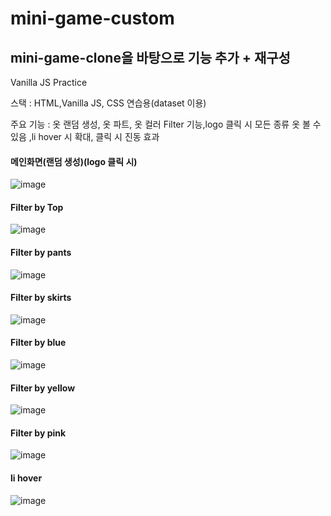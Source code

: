 # mini-game-custom
## mini-game-clone을 바탕으로 기능 추가 + 재구성

Vanilla JS Practice

스택 : HTML,Vanilla JS, CSS 연습용(dataset 이용)

주요 기능 : 옷 랜덤 생성, 옷 파트, 옷 컬러 Filter 기능,logo 클릭 시 모든 종류 옷 볼 수 있음 ,li hover 시 확대, 클릭 시 진동 효과

#### 메인화면(랜덤 생성)(logo 클릭 시)

![image](https://user-images.githubusercontent.com/75817235/107333584-09dfe080-6af9-11eb-98b2-91a18c406d02.png)

#### Filter by Top

![image](https://user-images.githubusercontent.com/75817235/107333915-6cd17780-6af9-11eb-9596-a0a10fc63b33.png)

#### Filter by pants

![image](https://user-images.githubusercontent.com/75817235/107334170-b9b54e00-6af9-11eb-9d89-8465a1b95e18.png)

#### Filter by skirts

![image](https://user-images.githubusercontent.com/75817235/107334233-cb96f100-6af9-11eb-8d7f-e72b5fe09692.png)

#### Filter by blue

![image](https://user-images.githubusercontent.com/75817235/107334276-d94c7680-6af9-11eb-8f91-30d0efda4ab5.png)

#### Filter by yellow

![image](https://user-images.githubusercontent.com/75817235/107334326-eb2e1980-6af9-11eb-9fa8-3fc279e6ac7a.png)

#### Filter by pink

![image](https://user-images.githubusercontent.com/75817235/107334360-f719db80-6af9-11eb-916a-3634f3e8f786.png)

#### li hover

![image](https://user-images.githubusercontent.com/75817235/107336480-7b6d5e00-6afc-11eb-9d75-7d4aa949b67c.png)



